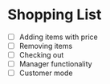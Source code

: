 # Shopping List
 - [ ] Adding items with price
 - [ ] Removing items
 - [ ] Checking out
 - [ ] Manager functionality
 - [ ] Customer mode